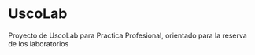 # UscoLab
Proyecto de UscoLab para Practica Profesional, orientado para la reserva de los laboratorios 
